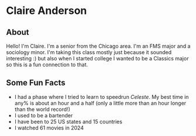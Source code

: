 # Claire Anderson

## About
Hello! I'm Claire. I'm a senior from the Chicago area. I'm an FMS major and a sociology minor. I'm taking this class mostly just because it sounded interesting :) but also when I started college I wanted to be a Classics major so this is a fun connection to that.

## Some Fun Facts
- I had a phase where I tried to learn to speedrun *Celeste*. My best time in any% is about an hour and a half (only a little more than an hour longer than the world record!)
- I used to be a bartender
- I have been to 25 US states and 15 countries
- I watched 61 movies in 2024
